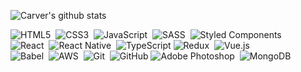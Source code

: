 ![Carver's github stats](https://github-readme-stats.vercel.app/api?username=minumsa&show_icons=true&theme=tokyonight)
<p>
  <img alt="HTML5" src="https://img.shields.io/badge/html5-%23E34F26.svg?style=for-the-badge&logo=html5&logoColor=white"/>&nbsp
  <img alt="CSS3" src="https://img.shields.io/badge/css3-%231572B6.svg?style=for-the-badge&logo=css3&logoColor=white"/>&nbsp
  <img alt="JavaScript" src="https://img.shields.io/badge/javascript-%23323330.svg?style=for-the-badge&logo=javascript&logoColor=%23F7DF1E"/>&nbsp
  <img alt="SASS" src="https://img.shields.io/badge/SASS-hotpink.svg?style=for-the-badge&logo=SASS&logoColor=white"/>&nbsp
  <img alt="Styled Components" src="https://img.shields.io/badge/styled--components-DB7093?style=for-the-badge&logo=styled-components&logoColor=white"/>&nbsp
  <br>
  <img alt="React" src="https://img.shields.io/badge/react-%2320232a.svg?style=for-the-badge&logo=react&logoColor=%2361DAFB"/>&nbsp
  <img alt="React Native" src="https://img.shields.io/badge/react_native-%2320232a.svg?style=for-the-badge&logo=react&logoColor=%2361DAFB"/>&nbsp
  <img alt="TypeScript" src="https://img.shields.io/badge/typescript-%23007ACC.svg?style=for-the-badge&logo=typescript&logoColor=white"/>
  <img alt="Redux" src="https://img.shields.io/badge/redux-%23593d88.svg?style=for-the-badge&logo=redux&logoColor=white"/>&nbsp
  <img alt="Vue.js" src="https://img.shields.io/badge/vuejs-%2335495e.svg?style=for-the-badge&logo=Vue.js&logoColor=%234FC08D"/>&nbsp
  <br>
  <img alt="Babel" src="https://img.shields.io/badge/Babel-F9DC3e?style=for-the-badge&logo=babel&logoColor=black" />&nbsp
  <img alt="AWS" src="https://img.shields.io/badge/AWS-%23FF9900.svg?style=for-the-badge&logo=amazon-aws&logoColor=white"/>&nbsp
  <img alt="Git" src="https://img.shields.io/badge/git-%23F05033.svg?style=for-the-badge&logo=git&logoColor=white"/>&nbsp
  <img alt="GitHub" src="https://img.shields.io/badge/github-%23121011.svg?style=for-the-badge&logo=github&logoColor=white"/>
  <img alt="Adobe Photoshop" src="https://img.shields.io/badge/adobephotoshop-%2331A8FF.svg?style=for-the-badge&logo=adobephotoshop&logoColor=white"/>&nbsp
  <img alt="MongoDB" src="https://img.shields.io/badge/MongoDB-%47A248.svg?style=for-the-badge&logo=github&logoColor=black"/>
</p>
